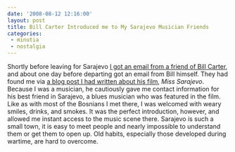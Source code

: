 ```yaml
---
date: '2008-08-12 12:16:00'
layout: post
title: Bill Carter Introduced me to My Sarajevo Musician Friends
categories:
 - minutia
 - nostalgia
---
```


Shortly before leaving for Sarajevo [I got an email from a friend of Bill Carter]({{site.url}}/2003/04/26/Love-Mail/), and about one day before departing got an email from Bill himself. They had found me via [a blog post I had written about his film]({{site.url}}/2003/01/09/Bill-Carter-Miss-Sarajevo/), _Miss Sarajevo_. Because I was a musician, he cautiously gave me contact information for his best friend in Sarajevo, a blues musician who was featured in the film. Like as with most of the Bosnians I met there, I was welcomed with weary smiles, drinks, and smokes. It was the perfect introduction, however, and allowed me instant access to the music scene there. Sarajevo is such a small town, it is easy to meet people and nearly impossible to understand them or get them to open up. Old habits, especially those developed during wartime, are hard to overcome.
